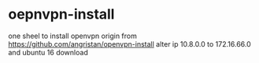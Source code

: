 # oepnvpn-install
one sheel  to install  openvpn
origin from https://github.com/angristan/openvpn-install
alter ip 10.8.0.0 to 172.16.66.0 and ubuntu 16 download

